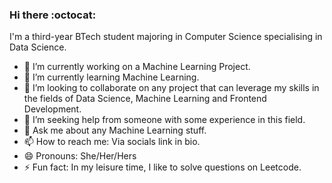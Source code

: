 ### Hi there :octocat:

I'm a third-year BTech student majoring in Computer Science specialising in Data Science.

<!--
I'm on a continuous journey of learning and eager to contribute to projects that leverage my skills in Data Science, Machine learning and Frontend Development. I'm also proficient in DSA, Algorithm Design and Algorithm Analysis. In my leisure time, I like to solve questions on Leetcode.
-->

<!--
**sahu-soumya/sahu-soumya** is a ✨ _special_ ✨ repository because its `README.md` (this file) appears on your GitHub profile.

Here are some ideas to get you started:
-->

- 🔭 I’m currently working on a Machine Learning Project.
- 🌱 I’m currently learning Machine Learning.
- 👯 I’m looking to collaborate on any project that can leverage my skills in the fields of Data Science, Machine Learning and Frontend Development.
- 🤔 I’m seeking help from someone with some experience in this field.
- 💬 Ask me about any Machine Learning stuff.
- 📫 How to reach me: Via socials link in bio.
- 😄 Pronouns: She/Her/Hers
- ⚡ Fun fact: In my leisure time, I like to solve questions on Leetcode.
